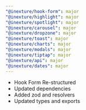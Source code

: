 ```yaml
---
"@inexture/hook-form": major
"@inexture/highlight": major
"@inexture/spotlight": major
"@inexture/carousel": major
"@inexture/dropzone": major
"@inexture/toast": major
"@inexture/charts": major
"@inexture/modals": major
"@inexture/tiptap": major
"@inexture/api": major
"@inexture/dates": major
---
```


- Hook Form Re-structured
- Updated dependencies
- Added zod and resolvers
- Updated types and exports
